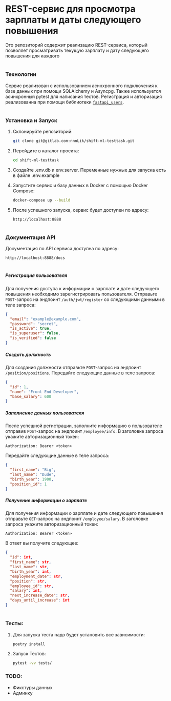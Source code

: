 # REST-сервис для просмотра зарплаты и даты следующего повышения
Это репозиторий содержит реализацию REST-сервиса, который позволяет просматривать текущую зарплату и дату следующего повышения для каждого
#
### Технологии
Сервис реализован с использованием асинхронного подключения к базе данных при помощи SQLAlchemy и Asyncpg. Также используется асинхронный pytest для написания тестов. Регистрация и авторизация реализованна при помощи библиотеки [`fastapi_users`](https://fastapi-users.github.io/fastapi-users/12.0/).
#
### Установка и Запуск
1. Склонируйте репозиторий:
    ```sh
    git clone git@gitlab.com:nnnLik/shift-ml-testtask.git
    ```
2. Перейдите в каталог проекта:
    ```sh
    cd shift-ml-testtask
    ```
3. Создайте .env.db и env.server. Переменные нужные для запуска есть в файле .env.example

4. Запустите сервис и базу данных в Docker с помощью Docker Compose:
    ```sh
    docker-compose up --build
    ```
5. После успешного запуска, сервис будет доступен по адресу:
    ```
    http://localhost:8888
    ```
#
### Документация API
Документация по API сервиса доступна по адресу:
```
http://localhost:8888/docs
```
#
##### __Регистрация пользователя__
Для получения доступа к информации о зарплате и дате следующего повышения необходимо зарегистрировать пользователя. Отправьте `POST`-запрос на эндпоинт `/auth/jwt/register` со следующими данными в теле запроса:
```json
{
  "email": "example@example.com",
  "password": "secret",
  "is_active": true,
  "is_superuser": false,
  "is_verified": false
}
```
##### __Создать должность__
Для создания должности отправьте `POST`-запрос на эндпоинт `/position/positions`. Передайте следующие данные в теле запроса:
```json
{
  "id": 1,
  "name": "Front End Developer",
  "base_salary": 600
}
```
##### __Заполнение данных пользователя__
После успешной регистрации, заполните информацию о пользователе отправив `POST`-запрос на эндпоинт `/employee/info`. В заголовке запроса укажите авторизационный токен:
```
Authorization: Bearer <token>
```
Передайте следующие данные в теле запроса:
```json
{
  "first_name": "Big",
  "last_name": "Dude",
  "birth_year": 1900,
  "position_id": 1
}
```
##### __Получение информации о зарплате__
Для получения информации о зарплате и дате следующего повышения отправьте `GET`-запрос на эндпоинт `/employee/salary`. В заголовке запроса укажите авторизационный токен:
```
Authorization: Bearer <token>
```

В ответ вы получите следующее:
```json
{
  "id": int,
  "first_name": str,
  "last_name": str,
  "birth_year": int,
  "employment_date": str,
  "position": str,
  "employee_id": str,
  "salary": int,
  "next_increase_date": str,
  "days_until_increase": int
}
```
#
### Тесты:
1. Для запуска теста надо будет установить все зависимости:
    ```sh
    poetry install
    ```
2. Запуск Тестов:
    ```sh
    pytest -vv tests/
    ```

### TODO:
* Фикстуры данных
* Админку